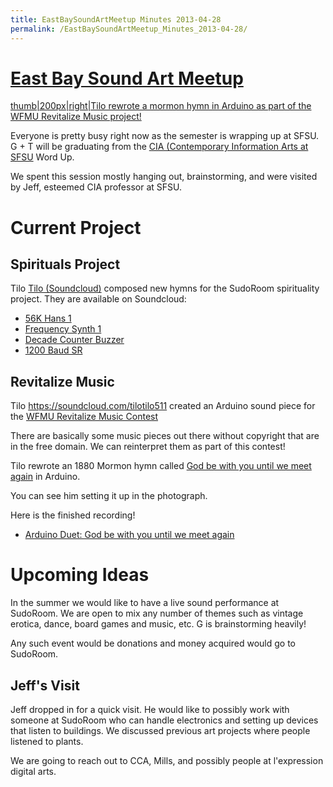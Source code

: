 ```yaml
---
title: EastBaySoundArtMeetup Minutes 2013-04-28
permalink: /EastBaySoundArtMeetup_Minutes_2013-04-28/
---
```


[East Bay Sound Art Meetup](/East_Bay_Sound_Art_Meetup "wikilink")
==================================================================

[thumb|200px|right|Tilo rewrote a mormon hymn in Arduino as part of the WFMU Revitalize Music project!](/File:Tilo_interprets_a_Mormon_Hymn_in_Arduino.jpg "wikilink")

Everyone is pretty busy right now as the semester is wrapping up at SFSU. G + T will be graduating from the [CIA (Contemporary Information Arts at SFSU](/http://userwww.sfsu.edu/infoarts "wikilink") Word Up.

We spent this session mostly hanging out, brainstorming, and were visited by Jeff, esteemed CIA professor at SFSU.

Current Project
===============

Spirituals Project
------------------

Tilo [Tilo (Soundcloud)](/https://soundcloud.com/tilotilo511 "wikilink") composed new hymns for the SudoRoom spirituality project. They are available on Soundcloud:

-   [56K Hans 1](/https://soundcloud.com/tilotilo511/56k-hans-1 "wikilink")
-   [Frequency Synth 1](/https://soundcloud.com/tilotilo511/frequency-synth-1 "wikilink")
-   [Decade Counter Buzzer](/https://soundcloud.com/tilotilo511/decade-counter-buzzer-1 "wikilink")
-   [1200 Baud SR](/https://soundcloud.com/tilotilo511/1200-baud-sr-1 "wikilink")

Revitalize Music
----------------

Tilo <https://soundcloud.com/tilotilo511> created an Arduino sound piece for the [WFMU Revitalize Music Contest](/http://freemusicarchive.org/curator/WFMU/blog/The_Revitalize_Music_Contest "wikilink")

There are basically some music pieces out there without copyright that are in the free domain. We can reinterpret them as part of this contest!

Tilo rewrote an 1880 Mormon hymn called [God be with you until we meet again](/http://www.lds.org/music/library/hymns/god-be-with-you-till-we-meet-again?lang=eng "wikilink") in Arduino.

You can see him setting it up in the photograph.

Here is the finished recording!

-   [Arduino Duet: God be with you until we meet again](/https://soundcloud.com/tilotilo511/god-be-with-you-until-we-meet "wikilink")

Upcoming Ideas
==============

In the summer we would like to have a live sound performance at SudoRoom. We are open to mix any number of themes such as vintage erotica, dance, board games and music, etc. G is brainstorming heavily!

Any such event would be donations and money acquired would go to SudoRoom.

Jeff's Visit
------------

Jeff dropped in for a quick visit. He would like to possibly work with someone at SudoRoom who can handle electronics and setting up devices that listen to buildings. We discussed previous art projects where people listened to plants.

We are going to reach out to CCA, Mills, and possibly people at l'expression digital arts.